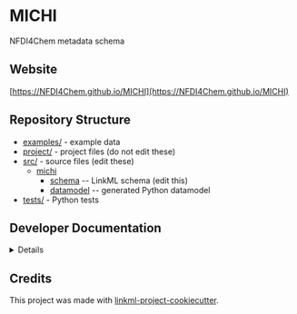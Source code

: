 # MICHI

NFDI4Chem metadata schema

## Website

[https://NFDI4Chem.github.io/MICHI](https://NFDI4Chem.github.io/MICHI)

## Repository Structure

* [examples/](examples/) - example data
* [project/](project/) - project files (do not edit these)
* [src/](src/) - source files (edit these)
  * [michi](src/michi)
    * [schema](src/michi/schema) -- LinkML schema
      (edit this)
    * [datamodel](src/michi/datamodel) -- generated
      Python datamodel
* [tests/](tests/) - Python tests

## Developer Documentation

<details>
Use the `make` command to generate project artefacts:

* `make all`: make everything
* `make deploy`: deploys site
</details>

## Credits

This project was made with
[linkml-project-cookiecutter](https://github.com/linkml/linkml-project-cookiecutter).
